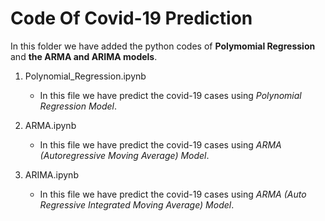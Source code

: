 # Code Of Covid-19 Prediction

In this folder we have added the python codes of **Polymomial Regression** and **the ARMA and ARIMA models**.

1. Polynomial_Regression.ipynb
   - In this file we have predict the covid-19 cases using _Polynomial Regression Model_.

2. ARMA.ipynb
   - In this file we have predict the covid-19 cases using _ARMA (Autoregressive Moving Average) Model_.

3. ARIMA.ipynb
   - In this file we have predict the covid-19 cases using _ARMA (Auto Regressive Integrated Moving Average) Model_.
